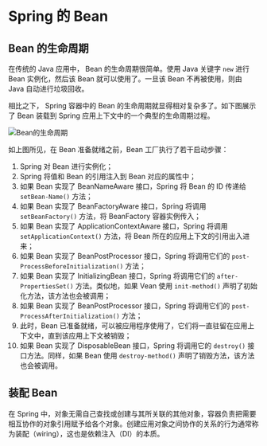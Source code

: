 # Spring 的 Bean

## Bean 的生命周期

在传统的 Java 应用中， Bean 的生命周期很简单。使用 Java 关键字 `new` 进行 Bean 实例化，然后该 Bean 就可以使用了。一旦该 Bean 不再被使用，则由 Java 自动进行垃圾回收。

相比之下， Spring 容器中的 Bean 的生命周期就显得相对复杂多了。如下图展示了 Bean 装载到 Spring 应用上下文中的一个典型的生命周期过程。

![Bean的生命周期](./images/Bean的生命周期.png)

如上图所见，在 Bean 准备就绪之前，Bean 工厂执行了若干启动步骤：

1. Spring 对 Bean 进行实例化；
2. Spring 将值和 Bean 的引用注入到 Bean 对应的属性中；
3. 如果 Bean 实现了 BeanNameAware 接口，Spring 将 Bean 的 ID 传递给 `setBean-Name()` 方法；
4. 如果 Bean 实现了 BeanFactoryAware 接口，Spring 将调用 `setBeanFactory()` 方法，将 BeanFactory 容器实例传入；
5. 如果 Bean 实现了 ApplicationContextAware 接口，Spring 将调用 `setApplicationContext()` 方法，将 Bean 所在的应用上下文的引用出入进来；
6. 如果 Bean 实现了 BeanPostProcessor 接口，Spring 将调用它们的 `post-ProcessBeforeInitialization()` 方法；
7. 如果 Bean 实现了 InitializingBean 接口，Spring 将调用它们的 `after-PropertiesSet()` 方法。类似地，如果 Vean 使用 `init-method()` 声明了初始化方法，该方法也会被调用；
8. 如果 Bean 实现了 BeanPostProcessor 接口，Spring 将调用它们的 `post-ProcessAfterInitialization()` 方法；
9. 此时，Bean 已准备就绪，可以被应用程序使用了，它们将一直驻留在应用上下文中，直到该应用上下文被销毁；
10. 如果 Bean 实现了 DisposableBean 接口，Spring 将调用它的 `destroy()` 接口方法。同样，如果 Bean 使用 `destroy-method()` 声明了销毁方法，该方法也会被调用。

## 装配 Bean

在 Spring 中，对象无需自己查找或创建与其所关联的其他对象，容器负责把需要相互协作的对象引用赋予给各个对象。创建应用对象之间协作的关系的行为通常称为装配（wiring），这也是依赖注入（DI）的本质。
